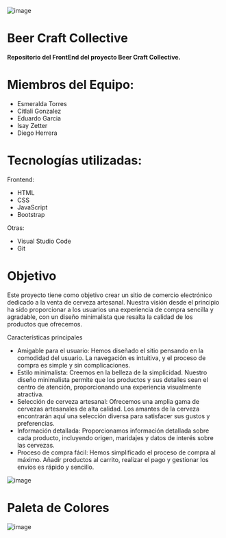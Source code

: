 <link
	rel="font-family: 'Borel', cursive;
	font-family: 'Inter', sans-serif;
	font-family: 'Quicksand', sans-serif;
	font-family: 'Raleway', sans-serif;"
/>

![image](https://github.com/izetter/beercraftcollective/assets/140113130/0d358a0b-631b-4102-bf2c-4f1073dec78e)


# Beer Craft Collective
<p><b>Repositorio del FrontEnd del proyecto Beer Craft Collective.</b></p>

# Miembros del Equipo:
<ul>
<li>Esmeralda Torres</li>
<li>Citlali Gonzalez</li>
<li>Eduardo Garcia</li>
<li>Isay Zetter</li>
<li>Diego Herrera</li>

</ul>

# Tecnologías utilizadas:

Frontend:
<ul>
<li>HTML</li>
<li>CSS</li>
<li>JavaScript</li>
<li>Bootstrap</li>
</ul>

Otras:
<ul>
<li>Visual Studio Code</li>
<li>Git</li>
</ul>

# Objetivo

Este proyecto tiene como objetivo crear un sitio de comercio electrónico dedicado a la venta de cerveza artesanal. Nuestra visión desde el principio ha sido proporcionar a los usuarios una experiencia de compra sencilla y agradable, con un diseño minimalista que resalta la calidad de los productos que ofrecemos.

Características principales
<ul>
<li>Amigable para el usuario: Hemos diseñado el sitio pensando en la comodidad del usuario. La navegación es intuitiva, y el proceso de compra es simple y sin complicaciones.</li>

<li>Estilo minimalista: Creemos en la belleza de la simplicidad. Nuestro diseño minimalista permite que los productos y sus detalles sean el centro de atención, proporcionando una experiencia visualmente atractiva.</li>

<li>Selección de cerveza artesanal: Ofrecemos una amplia gama de cervezas artesanales de alta calidad. Los amantes de la cerveza encontrarán aquí una selección diversa para satisfacer sus gustos y preferencias.</li>

<li>Información detallada: Proporcionamos información detallada sobre cada producto, incluyendo origen, maridajes y datos de interés sobre las cervezas.</li>

<li>Proceso de compra fácil: Hemos simplificado el proceso de compra al máximo. Añadir productos al carrito, realizar el pago y gestionar los envíos es rápido y sencillo.</li>
</ul>

![image](https://github.com/izetter/beercraftcollective/assets/140113130/1149c87c-1ce8-4dcb-92de-238b98eb9432)

# Paleta de Colores

![image](https://github.com/izetter/beercraftcollective/assets/140113130/2a612acd-81db-45b4-b42a-53dbc3645b91)

